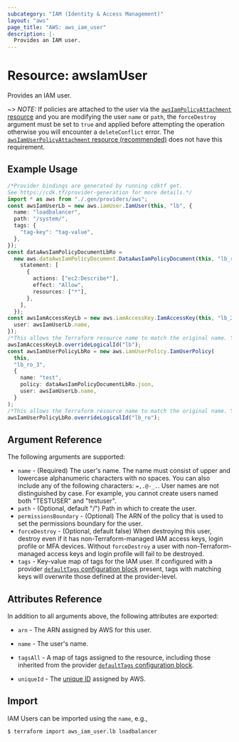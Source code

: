 ```yaml
---
subcategory: "IAM (Identity & Access Management)"
layout: "aws"
page_title: "AWS: aws_iam_user"
description: |-
  Provides an IAM user.
---
```


# Resource: awsIamUser

Provides an IAM user.

\~> *NOTE:* If policies are attached to the user via the [`awsIamPolicyAttachment` resource](/docs/providers/aws/r/iam_policy_attachment.html) and you are modifying the user `name` or `path`, the `forceDestroy` argument must be set to `true` and applied before attempting the operation otherwise you will encounter a `deleteConflict` error. The [`awsIamUserPolicyAttachment` resource (recommended)](/docs/providers/aws/r/iam_user_policy_attachment.html) does not have this requirement.

## Example Usage

```typescript
/*Provider bindings are generated by running cdktf get.
See https://cdk.tf/provider-generation for more details.*/
import * as aws from "./.gen/providers/aws";
const awsIamUserLb = new aws.iamUser.IamUser(this, "lb", {
  name: "loadbalancer",
  path: "/system/",
  tags: {
    "tag-key": "tag-value",
  },
});
const dataAwsIamPolicyDocumentLbRo =
  new aws.dataAwsIamPolicyDocument.DataAwsIamPolicyDocument(this, "lb_ro", {
    statement: [
      {
        actions: ["ec2:Describe*"],
        effect: "Allow",
        resources: ["*"],
      },
    ],
  });
const awsIamAccessKeyLb = new aws.iamAccessKey.IamAccessKey(this, "lb_2", {
  user: awsIamUserLb.name,
});
/*This allows the Terraform resource name to match the original name. You can remove the call if you don't need them to match.*/
awsIamAccessKeyLb.overrideLogicalId("lb");
const awsIamUserPolicyLbRo = new aws.iamUserPolicy.IamUserPolicy(
  this,
  "lb_ro_3",
  {
    name: "test",
    policy: dataAwsIamPolicyDocumentLbRo.json,
    user: awsIamUserLb.name,
  }
);
/*This allows the Terraform resource name to match the original name. You can remove the call if you don't need them to match.*/
awsIamUserPolicyLbRo.overrideLogicalId("lb_ro");

```

## Argument Reference

The following arguments are supported:

* `name` - (Required) The user's name. The name must consist of upper and lowercase alphanumeric characters with no spaces. You can also include any of the following characters: `=,.@-_.`. User names are not distinguished by case. For example, you cannot create users named both "TESTUSER" and "testuser".
* `path` - (Optional, default "/") Path in which to create the user.
* `permissionsBoundary` - (Optional) The ARN of the policy that is used to set the permissions boundary for the user.
* `forceDestroy` - (Optional, default false) When destroying this user, destroy even if it
  has non-Terraform-managed IAM access keys, login profile or MFA devices. Without `forceDestroy`
  a user with non-Terraform-managed access keys and login profile will fail to be destroyed.
* `tags` - Key-value map of tags for the IAM user. If configured with a provider [`defaultTags` configuration block](https://registry.terraform.io/providers/hashicorp/aws/latest/docs#default_tags-configuration-block) present, tags with matching keys will overwrite those defined at the provider-level.

## Attributes Reference

In addition to all arguments above, the following attributes are exported:

* `arn` - The ARN assigned by AWS for this user.
* `name` - The user's name.
* `tagsAll` - A map of tags assigned to the resource, including those inherited from the provider [`defaultTags` configuration block](https://registry.terraform.io/providers/hashicorp/aws/latest/docs#default_tags-configuration-block).
*   `uniqueId` - The [unique ID][1] assigned by AWS.

    [1]: https://docs.aws.amazon.com/IAM/latest/UserGuide/Using_Identifiers.html#GUIDs

## Import

IAM Users can be imported using the `name`, e.g.,

```console
$ terraform import aws_iam_user.lb loadbalancer
```
